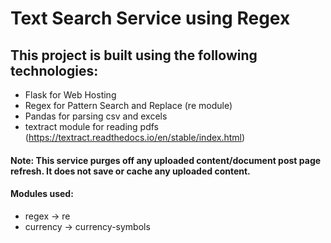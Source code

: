 # Text Search Service using Regex

## This project is built using the following technologies:
- Flask for Web Hosting
- Regex for Pattern Search and Replace (re module)
- Pandas for parsing csv and excels
- textract module for reading pdfs (https://textract.readthedocs.io/en/stable/index.html)

#### Note: This service purges off any uploaded content/document post page refresh. It does not save or cache any uploaded content. 

#### Modules used:
 - regex -> re
 - currency -> currency-symbols
